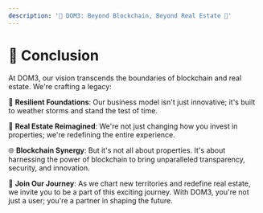 ```yaml
---
description: '🌟 DOM3: Beyond Blockchain, Beyond Real Estate 🌟'
---
```


# 🔶 Conclusion

At DOM3, our vision transcends the boundaries of blockchain and real estate. We're crafting a legacy:

🔗 **Resilient Foundations**: Our business model isn't just innovative; it's built to weather storms and stand the test of time.

🏡 **Real Estate Reimagined**: We're not just changing how you invest in properties; we're redefining the entire experience.

🌐 **Blockchain Synergy**: But it's not all about properties. It's about harnessing the power of blockchain to bring unparalleled transparency, security, and innovation.

🚀 **Join Our Journey**: As we chart new territories and redefine real estate, we invite you to be a part of this exciting journey. With DOM3, you're not just a user; you're a partner in shaping the future.

